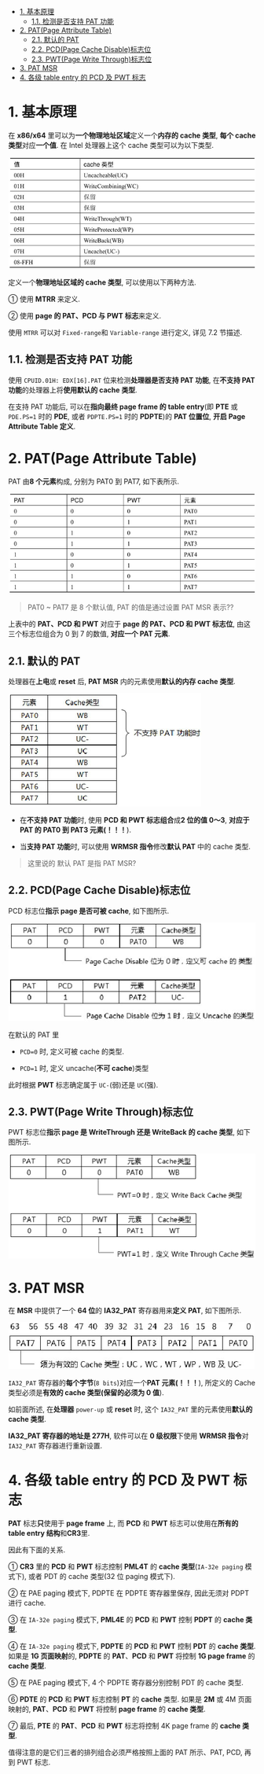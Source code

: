 
<!-- @import "[TOC]" {cmd="toc" depthFrom=1 depthTo=6 orderedList=false} -->

<!-- code_chunk_output -->

- [1. 基本原理](#1-基本原理)
  - [1.1. 检测是否支持 PAT 功能](#11-检测是否支持-pat-功能)
- [2. PAT(Page Attribute Table)](#2-patpage-attribute-table)
  - [2.1. 默认的 PAT](#21-默认的-pat)
  - [2.2. PCD(Page Cache Disable)标志位](#22-pcdpage-cache-disable标志位)
  - [2.3. PWT(Page Write Through)标志位](#23-pwtpage-write-through标志位)
- [3. PAT MSR](#3-pat-msr)
- [4. 各级 table entry 的 PCD 及 PWT 标志](#4-各级-table-entry-的-pcd-及-pwt-标志)

<!-- /code_chunk_output -->

# 1. 基本原理

在 **x86/x64** 里可以为**一个物理地址区域**定义一个**内存的 cache 类型**, **每个 cache 类型**对应**一个值**. 在 Intel 处理器上这个 cache 类型可以为以下类型.

![config](./images/72.png)

定义一个**物理地址区域的 cache 类型**, 可以使用以下两种方法.

① 使用 **MTRR** 来定义.

② 使用 **page 的 PAT、PCD 与 PWT 标志**来定义.

使用 `MTRR` 可以对 `Fixed-range`和 `Variable-range` 进行定义, 详见 7.2 节描述.

## 1.1. 检测是否支持 PAT 功能

使用 `CPUID.01H: EDX[16].PAT` 位来检测**处理器是否支持 PAT 功能**, 在**不支持 PAT 功能**的处理器上将**使用默认的 cache 类型**.

在支持 PAT 功能后, 可以在**指向最终 page frame 的 table entry**(即 **PTE** 或 `PDE.PS=1` 时的 **PDE**, 或者 `PDPTE.PS=1` 时的 **PDPTE**)的 **PAT 位置位**, **开启 Page Attribute Table 定义**.

# 2. PAT(Page Attribute Table)

PAT 由**8 个元素**构成, 分别为 PAT0 到 PAT7, 如下表所示.

![config](./images/73.png)

> PAT0 ~ PAT7 是 8 个默认值, PAT 的值是通过设置 PAT MSR 表示??

上表中的 **PAT、PCD 和 PWT** 对应于 **page 的 PAT、PCD 和 PWT 标志位**, 由这三个标志位组合为 0 到 7 的数值, **对应一个 PAT 元素**.

## 2.1. 默认的 PAT

处理器在**上电**或 **reset** 后, **PAT MSR** 内的元素使用**默认的内存 cache 类型**.

![config](./images/74.png)

* 在**不支持 PAT 功能**时, 使用 **PCD 和 PWT 标志组合**成**2 位的值 0～3**, **对应于 PAT 的 PAT0 到 PAT3 元素(！！！**).

* 当**支持 PAT 功能**时, 可以使用 **WRMSR 指令**修改**默认 PAT** 中的 cache 类型.

> 这里说的 默认 PAT 是指 PAT MSR?

## 2.2. PCD(Page Cache Disable)标志位

PCD 标志位**指示 page 是否可被 cache**, 如下图所示.

![config](./images/75.png)

在默认的 PAT 里

* `PCD=0` 时, 定义可被 cache 的类型.

* `PCD=1` 时, 定义 uncache(**不可 cache**)类型

此时根据 **PWT** 标志确定属于 `UC-`(弱)还是 `UC`(强).

## 2.3. PWT(Page Write Through)标志位

PWT 标志位**指示 page 是 WriteThrough 还是 WriteBack 的 cache 类型**, 如下图所示.

![config](./images/76.png)

# 3. PAT MSR

在 **MSR** 中提供了一个 **64 位**的 **IA32_PAT** 寄存器用来**定义 PAT**, 如下图所示.

![config](./images/77.png)

`IA32_PAT` 寄存器的**每个字节**(`8 bits`)对应一个**PAT 元素(！！！**), 所定义的 Cache 类型必须是**有效的 cache 类型(保留的必须为 0 值**).

如前面所述, 在**处理器** `power-up` 或 **reset** 时, 这个 `IA32_PAT` 里的元素使用**默认的 cache 类型**.

**IA32_PAT 寄存器的地址是 277H**, 软件可以在 **0 级权限**下使用 **WRMSR 指令**对 `IA32_PAT` 寄存器进行重新设置.

# 4. 各级 table entry 的 PCD 及 PWT 标志

**PAT** 标志**只**使用于 **page frame** 上, 而 **PCD** 和 **PWT** 标志可以使用在**所有的 table entry 结构**和**CR3**里.

因此有下面的关系.

① **CR3** 里的 **PCD** 和 **PWT** 标志控制 **PML4T** 的 **cache 类型**(`IA-32e paging` 模式下), 或者 PDT 的 cache 类型(32 位 paging 模式下).

② 在 PAE paging 模式下, PDPTE 在 PDPTE 寄存器里保存, 因此无须对 PDPT 进行 cache.

③ 在 `IA-32e paging` 模式下, **PML4E** 的 **PCD** 和 **PWT** 控制 **PDPT** 的 **cache 类型**.

④ 在 `IA-32e paging` 模式下, **PDPTE** 的 **PCD** 和 **PWT** 控制 **PDT** 的 **cache 类型**. 如果是 **1G 页面映射**的, **PDPTE** 的 **PAT**、**PCD** 和 **PWT** 将控制 **1G page frame** 的 **cache 类型**.

⑤ 在 PAE paging 模式下, 4 个 PDPTE 寄存器分别控制 PDT 的 cache 类型.

⑥ **PDTE** 的 **PCD** 和 **PWT** 标志控制 **PT** 的 **cache** 类型. 如果是 **2M** 或 4M 页面映射的, **PAT**、**PCD** 和 **PWT** 将控制 **page frame** 的 **cache 类型**.

⑦ 最后, **PTE** 的 **PAT**、**PCD** 和 **PWT** 标志将控制 4K page frame 的 **cache 类型**.

值得注意的是它们三者的排列组合必须严格按照上面的 PAT 所示、PAT, PCD, 再到 PWT 标志.